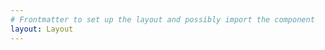 ```yaml
---
# Frontmatter to set up the layout and possibly import the component
layout: Layout
---
```


<ProjectDetails :projectId="5" />
